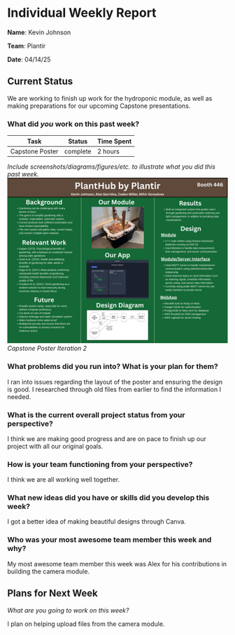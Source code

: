 # Individual Weekly Report

**Name**: Kevin Johnson

**Team**: Plantir

**Date**: 04/14/25

## Current Status

We are working to finish up work for the hydroponic module, as well as making preparations for our upcoming Capstone presentations.

### What did _you_ work on this past week?

| Task | Status | Time Spent | 
| ---- | ------ | ---------- |
|  Capstone Poster  |   complete     |   2 hours  |

*Include screenshots/diagrams/figures/etc. to illustrate what you did this past week.*
![Capstone Poster Iteration 2](./assets/poster_iteration_2.png)
*Capstone Poster Iteration 2*

### What problems did you run into? What is your plan for them?

I ran into issues regarding the layout of the poster and ensuring the design is good. I researched through old files from earlier to find
the information I needed.

### What is the current overall project status from your perspective? 

I think we are making good progress and are on pace to finish up our project with all our original goals.

### How is your team functioning from your perspective?

I think we are all working well together.

### What new ideas did you have or skills did you develop this week?

I got a better idea of making beautiful designs through Canva.

### Who was your most awesome team member this week and why?

My most awesome team member this week was Alex for his contributions in building the camera module.

## Plans for Next Week

*What are you going to work on this week?*

I plan on helping upload files from the camera module.

